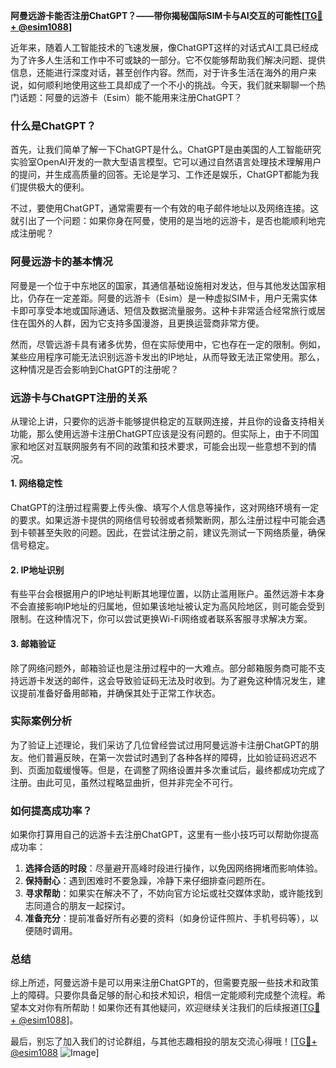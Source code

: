 **阿曼远游卡能否注册ChatGPT？——带你揭秘国际SIM卡与AI交互的可能性[[TG💪+ @esim1088](https://t.me/s/esim1088)]**

近年来，随着人工智能技术的飞速发展，像ChatGPT这样的对话式AI工具已经成为了许多人生活和工作中不可或缺的一部分。它不仅能够帮助我们解决问题、提供信息，还能进行深度对话，甚至创作内容。然而，对于许多生活在海外的用户来说，如何顺利地使用这些工具却成了一个不小的挑战。今天，我们就来聊聊一个热门话题：阿曼的远游卡（Esim）能不能用来注册ChatGPT？

### 什么是ChatGPT？

首先，让我们简单了解一下ChatGPT是什么。ChatGPT是由美国的人工智能研究实验室OpenAI开发的一款大型语言模型。它可以通过自然语言处理技术理解用户的提问，并生成高质量的回答。无论是学习、工作还是娱乐，ChatGPT都能为我们提供极大的便利。

不过，要使用ChatGPT，通常需要有一个有效的电子邮件地址以及网络连接。这就引出了一个问题：如果你身在阿曼，使用的是当地的远游卡，是否也能顺利地完成注册呢？

### 阿曼远游卡的基本情况

阿曼是一个位于中东地区的国家，其通信基础设施相对发达，但与其他发达国家相比，仍存在一定差距。阿曼的远游卡（Esim）是一种虚拟SIM卡，用户无需实体卡即可享受本地或国际通话、短信及数据流量服务。这种卡非常适合经常旅行或居住在国外的人群，因为它支持多国漫游，且更换运营商非常方便。

然而，尽管远游卡具有诸多优势，但在实际使用中，它也存在一定的限制。例如，某些应用程序可能无法识别远游卡发出的IP地址，从而导致无法正常使用。那么，这种情况是否会影响到ChatGPT的注册呢？

### 远游卡与ChatGPT注册的关系

从理论上讲，只要你的远游卡能够提供稳定的互联网连接，并且你的设备支持相关功能，那么使用远游卡注册ChatGPT应该是没有问题的。但实际上，由于不同国家和地区对互联网服务有不同的政策和技术要求，可能会出现一些意想不到的情况。

#### 1. 网络稳定性

ChatGPT的注册过程需要上传头像、填写个人信息等操作，这对网络环境有一定的要求。如果远游卡提供的网络信号较弱或者频繁断网，那么注册过程中可能会遇到卡顿甚至失败的问题。因此，在尝试注册之前，建议先测试一下网络质量，确保信号稳定。

#### 2. IP地址识别

有些平台会根据用户的IP地址判断其地理位置，以防止滥用账户。虽然远游卡本身不会直接影响IP地址的归属地，但如果该地址被认定为高风险地区，则可能会受到限制。在这种情况下，你可以尝试更换Wi-Fi网络或者联系客服寻求解决方案。

#### 3. 邮箱验证

除了网络问题外，邮箱验证也是注册过程中的一大难点。部分邮箱服务商可能不支持远游卡发送的邮件，这会导致验证码无法及时收到。为了避免这种情况发生，建议提前准备好备用邮箱，并确保其处于正常工作状态。

### 实际案例分析

为了验证上述理论，我们采访了几位曾经尝试过用阿曼远游卡注册ChatGPT的朋友。他们普遍反映，在第一次尝试时遇到了各种各样的障碍，比如验证码迟迟不到、页面加载缓慢等。但是，在调整了网络设置并多次重试后，最终都成功完成了注册。由此可见，虽然过程略显曲折，但并非完全不可行。

### 如何提高成功率？

如果你打算用自己的远游卡去注册ChatGPT，这里有一些小技巧可以帮助你提高成功率：

1. **选择合适的时段**：尽量避开高峰时段进行操作，以免因网络拥堵而影响体验。
2. **保持耐心**：遇到困难时不要急躁，冷静下来仔细排查问题所在。
3. **寻求帮助**：如果实在解决不了，不妨向官方论坛或社交媒体求助，或许能找到志同道合的朋友一起探讨。
4. **准备充分**：提前准备好所有必要的资料（如身份证件照片、手机号码等），以便随时调用。

### 总结

综上所述，阿曼远游卡是可以用来注册ChatGPT的，但需要克服一些技术和政策上的障碍。只要你具备足够的耐心和技术知识，相信一定能顺利完成整个流程。希望本文对你有所帮助！如果你还有其他疑问，欢迎继续关注我们的后续报道[[TG💪+ @esim1088](https://t.me/s/esim1088)]。

最后，别忘了加入我们的讨论群组，与其他志趣相投的朋友交流心得哦！[[TG💪+ @esim1088](https://t.me/s/esim1088) ![Image](https://i.postimg.cc/4NQfJmqS/Snipaste-2025-05-13-00-14-12.png)]